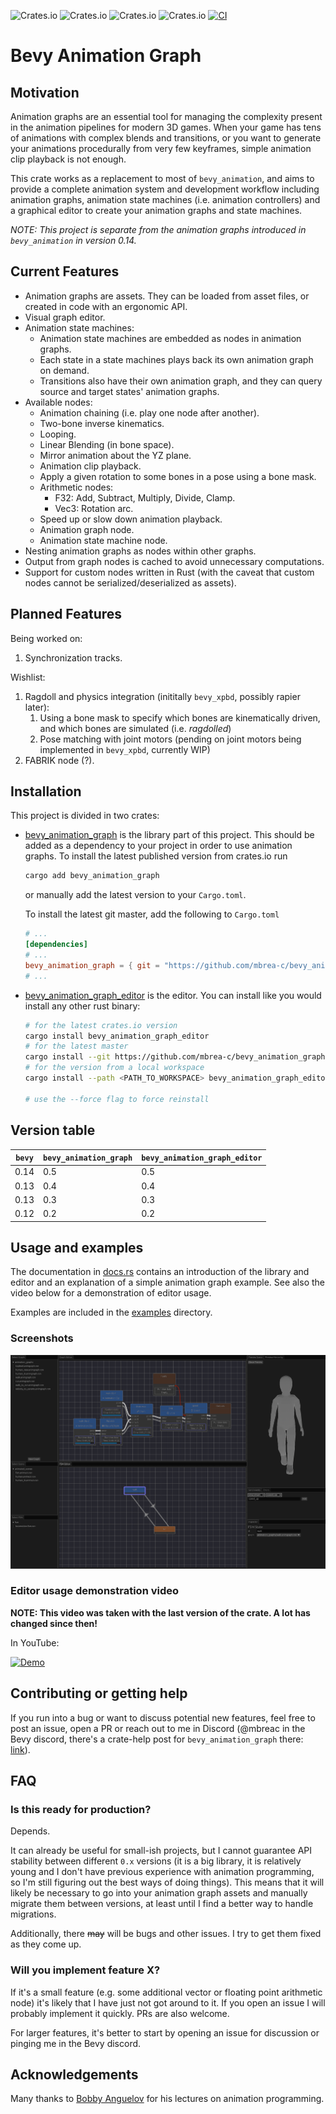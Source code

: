 ![Crates.io](https://img.shields.io/crates/v/bevy_animation_graph) ![Crates.io](https://img.shields.io/crates/d/bevy_animation_graph)
![Crates.io](https://img.shields.io/crates/v/bevy_animation_graph_editor) ![Crates.io](https://img.shields.io/crates/d/bevy_animation_graph_editor)
[![CI](https://github.com/mbrea-c/bevy_animation_graph/actions/workflows/ci.yaml/badge.svg)](https://github.com/mbrea-c/bevy_animation_graph/actions/workflows/ci.yaml)

# Bevy Animation Graph

## Motivation

Animation graphs are an essential tool for managing the complexity present in
the animation pipelines for modern 3D games. When your game has tens of
animations with complex blends and transitions, or you want to generate
your animations procedurally from very few keyframes, simple animation
clip playback is not enough.

This crate works as a replacement to most of `bevy_animation`, and aims to
provide a complete animation system and development workflow including
animation graphs, animation state machines (i.e. animation controllers)
and a graphical editor to create your animation graphs and state machines. 

_NOTE: This project is separate from the animation graphs introduced in `bevy_animation`
in version 0.14._

## Current Features

- Animation graphs are assets. They can be loaded from asset files, or created in code with an ergonomic API.
- Visual graph editor.
- Animation state machines:
  - Animation state machines are embedded as nodes in animation graphs.
  - Each state in a state machines plays back its own animation graph on demand.
  - Transitions also have their own animation graph, and they can query source
    and target states' animation graphs.
- Available nodes:
  - Animation chaining (i.e. play one node after another).
  - Two-bone inverse kinematics.
  - Looping.
  - Linear Blending (in bone space).
  - Mirror animation about the YZ plane.
  - Animation clip playback.
  - Apply a given rotation to some bones in a pose using a bone mask.
  - Arithmetic nodes:
    - F32: Add, Subtract, Multiply, Divide, Clamp.
    - Vec3: Rotation arc.
  - Speed up or slow down animation playback.
  - Animation graph node.
  - Animation state machine node.
- Nesting animation graphs as nodes within other graphs.
- Output from graph nodes is cached to avoid unnecessary computations.
- Support for custom nodes written in Rust (with the caveat that custom nodes cannot be serialized/deserialized as assets).

## Planned Features

Being worked on:

1. Synchronization tracks.

Wishlist:

1. Ragdoll and physics integration (inititally `bevy_xpbd`, possibly rapier later):
   1. Using a bone mask to specify which bones are kinematically driven, and which bones are simulated (i.e. _ragdolled_)
   2. Pose matching with joint motors (pending on joint motors being implemented in `bevy_xpbd`, currently WIP)
1. FABRIK node (?).

## Installation

This project is divided in two crates:

- [bevy_animation_graph](https://crates.io/crates/bevy_animation_graph) is the
  library part of this project. This should be added as a dependency to your
  project in order to use animation graphs. To install the latest published version from crates.io run

  ```bash
  cargo add bevy_animation_graph
  ```

  or manually add the latest version to your `Cargo.toml`.

  To install the latest git master, add the following to `Cargo.toml`

  ```toml
  # ...
  [dependencies]
  # ...
  bevy_animation_graph = { git = "https://github.com/mbrea-c/bevy_animation_graph.git" }
  # ...
  ```

- [bevy_animation_graph_editor](https://crates.io/crates/bevy_animation_graph_editor)
  is the editor. You can install like you would install any other rust binary:

  ```bash
  # for the latest crates.io version
  cargo install bevy_animation_graph_editor
  # for the latest master
  cargo install --git https://github.com/mbrea-c/bevy_animation_graph bevy_animation_graph_editor
  # for the version from a local workspace
  cargo install --path <PATH_TO_WORKSPACE> bevy_animation_graph_editor

  # use the --force flag to force reinstall
  ```

## Version table

| `bevy` | `bevy_animation_graph` | `bevy_animation_graph_editor` |
| ------ | ---------------------- | ----------------------------- |
| 0.14   | 0.5                    | 0.5                           |
| 0.13   | 0.4                    | 0.4                           |
| 0.13   | 0.3                    | 0.3                           |
| 0.12   | 0.2                    | 0.2                           |

## Usage and examples

The documentation in [docs.rs](https://docs.rs/bevy_animation_graph) contains an
introduction of the library and editor and an explanation of a simple animation graph example.
See also the video below for a demonstration of editor usage.

Examples are included in the [examples](examples/) directory.

### Screenshots

![Locomotion graph example](locomotion_graph.png)

### Editor usage demonstration video

**NOTE: This video was taken with the last version of the crate. A lot has
changed since then!**

In YouTube:

[![Demo](https://img.youtube.com/vi/q-JBSQJIcX0/hqdefault.jpg)](https://www.youtube.com/watch?v=q-JBSQJIcX0)

## Contributing or getting help

If you run into a bug or want to discuss potential new features, feel free to post an issue, open a PR or reach out to me in Discord
(@mbreac in the Bevy discord, there's a crate-help post for `bevy_animation_graph` there: [link](https://discord.com/channels/691052431525675048/1202998277482479616)).

## FAQ

### Is this ready for production?

Depends.

It can already be useful for small-ish projects, but I cannot guarantee
API stability between different `0.x` versions (it is a big library, it is
relatively young and I don't have previous experience with animation programming,
so I'm still figuring out the best ways of doing things).
This means that it will likely be necessary to go into your animation graph
assets and manually migrate them between versions, at least until I find a
better way to handle migrations.

Additionally, there ~~may~~ will be bugs and other issues. I try to get them
fixed as they come up.

### Will you implement feature X?

If it's a small feature (e.g. some additional vector or floating point
arithmetic node) it's likely that I have just not got around to it. If you
open an issue I will probably implement it quickly. PRs are also welcome.

For larger features, it's better to start by opening an issue for discussion or
pinging me in the Bevy discord.

## Acknowledgements

Many thanks to [Bobby Anguelov](https://www.youtube.com/@BobbyAnguelov) for his lectures on animation programming.
